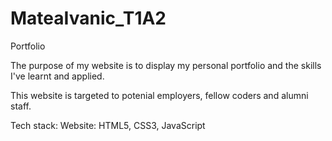 # MateaIvanic_T1A2
Portfolio

The purpose of my website is to display my personal portfolio and the skills I've learnt and applied.

This website is targeted to potenial employers, fellow coders and alumni staff.

Tech stack:
Website: HTML5, CSS3, JavaScript
